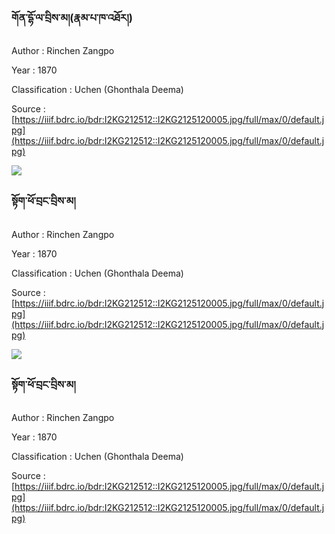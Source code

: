 
### གོན་དྷོ་ལ་བྲིས་མ།(རྣམ་པ་ཁ་འཐོར།)

Author : Rinchen Zangpo</br>

Year : 1870 </br>

Classification : Uchen (Ghonthala Deema)</br>

Source : [https://iiif.bdrc.io/bdr:I2KG212512::I2KG2125120005.jpg/full/max/0/default.jpg](https://iiif.bdrc.io/bdr:I2KG212512::I2KG2125120005.jpg/full/max/0/default.jpg)

![](https://lh4.googleusercontent.com/cdOYyTbCQrHlQVGwgRryykyuSvUE_ZttyHoRpQ_A4oP-JWgGobWx1qiysnIQ7PiONesF0zvYVty_cEjfuf3rQodUcJHRO3n8k7RgP4vU8mPU-Xf1-_7dCx35AvG33Th88Te-SQqlV3J2XFjGGcck9hQ)

### སྟོག་ཕོ་བྲང་བྲིས་མ།

Author : Rinchen Zangpo

Year : 1870

Classification : Uchen (Ghonthala Deema)

Source : [https://iiif.bdrc.io/bdr:I2KG212512::I2KG2125120005.jpg/full/max/0/default.jpg](https://iiif.bdrc.io/bdr:I2KG212512::I2KG2125120005.jpg/full/max/0/default.jpg)

![](https://lh4.googleusercontent.com/rZuTCzvJc-RqlJQ-YNeF0UIZtUSjYSo5wI9BBE1OquBBIAjb0HhwW4BIv7ecFV8FQ0edAyHb08T64ckpSRieD1zfT41pK2q8atF_mAC7EZsFy3T9asNlJDpqq48AgfGHvbFp1knVTWexY1ToqISzl5k)

### སྟོག་ཕོ་བྲང་བྲིས་མ།

Author : Rinchen Zangpo

Year : 1870

Classification : Uchen (Ghonthala Deema)

Source : [https://iiif.bdrc.io/bdr:I2KG212512::I2KG2125120005.jpg/full/max/0/default.jpg](https://iiif.bdrc.io/bdr:I2KG212512::I2KG2125120005.jpg/full/max/0/default.jpg)
